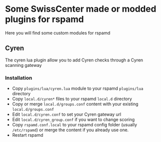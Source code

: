# Some SwissCenter made or modded plugins for rspamd

Here you will find some custom modules for rspamd

## Cyren

The cyren lua plugin allow you to add Cyren checks through a Cyren scanning gateway

### Installation

- Copy `plugins/lua/cyren.lua` module to your rspamd `plugins/lua` directory
- Copy `local.d/cyren*` files to your rspamd `local.d` directory
- Copy or merge `local.d/groups.conf` content with your existing `local.d/groups.conf`
- Edit `local.d/cyren.conf` to set your Cyren gateway url
- Edit `local.d/cyren_group.conf` if you want to change scoring
- Copy `rspamd.conf.local` to your rspamd config folder (usually `/etc/rspamd`) or merge the content if you already use one.
- Restart rspamd

